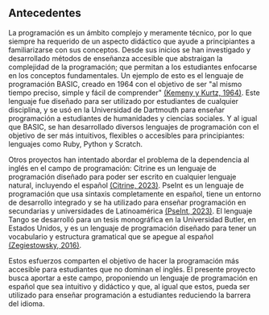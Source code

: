 ## Antecedentes
<!-- Esta sección trata sobre diferentes estudios que se hayan realizado en campos relacionados. O sea, lenguajes de programación que sean útiles para introducir a la programación, o estudios en hacer lenguajes en español. -->

La programación es un ámbito complejo y meramente técnico, por lo que siempre ha requerido de un aspecto didáctico que ayude a principiantes a familiarizarse con sus conceptos. Desde sus inicios se han investigado y desarrollado métodos de enseñanza accesible que abstraigan la complejidad de la programación; que permitan a los estudiantes enfocarse en los conceptos fundamentales. Un ejemplo de esto es el lenguaje de programación BASIC, creado en 1964 con el objetivo de ser "al mismo tiempo preciso, simple y fácil de comprender" [(Kemeny y Kurtz, 1964)](#basic-ref). Este lenguaje fue diseñado para ser utilizado por estudiantes de cualquier disciplina, y se usó en la Universidad de Dartmouth para enseñar programación a estudiantes de humanidades y ciencias sociales. Y al igual que BASIC, se han desarrollado diversos lenguajes de programación con el objetivo de ser más intuitivos, flexibles o accesibles para principiantes: lenguajes como Ruby, Python y Scratch.

Otros proyectos han intentado abordar el problema de la dependencia al inglés en el campo de programación: Citrine es un lenguaje de programación diseñado para poder ser escrito en cualquier lenguaje natural, incluyendo el español [(Citrine, 2023)](#citrine-ref). PseInt es un lenguaje de programación que usa sintaxis completamente en español, tiene un entorno de desarrollo integrado y se ha utilizado para enseñar programación en secundarias y universidades de Latinoamérica [(PseInt, 2023)](#pseint-ref). El lenguaje Tango se desarrolló para un tesis monográfica en la Universidad Butler, en Estados Unidos, y es un lenguaje de programación diseñado para tener un vocabulario y estructura gramatical que se apegue al español [(Zegiestowsky, 2016)](#tango-ref).

Estos esfuerzos comparten el objetivo de hacer la programación más accesible para estudiantes que no dominan el inglés. El presente proyecto busca aportar a este campo, proponiendo un lenguaje de programación en español que sea intuitivo y didáctico y que, al igual que estos, pueda ser utilizado para enseñar programación a estudiantes reduciendo la barrera del idioma.